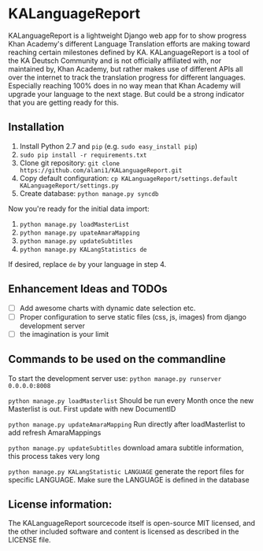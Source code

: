 # KALanguageReport

KALanguageReport is a lightweight Django web app for to show progress Khan Academy's different Language Translation efforts are making toward reaching certain milestones defined by KA.
KALanguageReport is a tool of the KA Deutsch Community and is not officially affiliated with, nor maintained by, Khan Academy, but rather makes use of different APIs all over the internet to track the translation progress for different languages.
Especially reaching 100% does in no way mean that Khan Academy will upgrade your language to the next stage. But could be a strong indicator that you are getting ready for this.

## Installation
  1. Install Python 2.7 and `pip` (e.g. `sudo easy_install pip`)
  2. `sudo pip install -r requirements.txt`
  3. Clone git repository: `git clone https://github.com/alani1/KALanguageReport.git`
  4. Copy default configuration: `cp KALanguageReport/settings.default KALanguageReport/settings.py`
  5. Create database: `python manage.py syncdb`

Now you're ready for the initial data import:
  1. `python manage.py loadMasterList`
  2. `python manage.py upateAmaraMapping`
  3. `python manage.py updateSubtitles`
  4. `python manage.py KALangStatistics de`

If desired, replace `de` by your language in step 4.


## Enhancement Ideas and TODOs
- [ ] Add awesome charts with dynamic date selection etc.
- [ ] Proper configuration to serve static files (css, js, images) from django development server
- [ ] the imagination is your limit

## Commands to be used on the commandline

To start the development server use:
```python manage.py runserver 0.0.0.0:8008```

```python manage.py loadMasterlist```
Should be run every Month once the new Masterlist is out. First update with new DocumentID

`python manage.py updateAmaraMapping`
Run directly after loadMasterlist to add refresh AmaraMappings

`python manage.py updateSubtitles`
download amara subtitle information, this process takes very long

`python manage.py KALangStatistic LANGUAGE`
generate the report files for specific LANGUAGE. Make sure the LANGUAGE is defined in the database

## License information:

The KALanguageReport sourcecode itself is open-source MIT licensed, and the other included software and content is licensed as described in the LICENSE file. 
